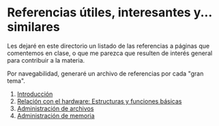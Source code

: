 # Referencias útiles, interesantes y... similares

Les dejaré en este directorio un listado de las referencias a páginas que comentemos
en clase, o que me parezca que resulten de interés general para contribuir a la
materia.

Por navegabilidad, generaré un archivo de referencias por cada "gran tema".

1. [Introducción](./1.introduccion.md)
2. [Relación con el hardware: Estructuras y funciones básicas](./2.relacion_con_el_hardware.md)
3. [Administración de archivos](./3.administracion_de_archivos.md)
4. [Administración de memoria](./4.administracion_de_memoria.md)
<!-- 5. [Administración de procesos](./5.administracion_de_procesos.md) -->
<!-- 6. [Planificación de procesos](./6.planificacion_de_procesos.md) -->
